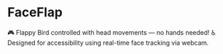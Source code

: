 # FaceFlap
🎮 Flappy Bird controlled with head movements — no hands needed! ♿️ Designed for accessibility using real-time face tracking via webcam.
